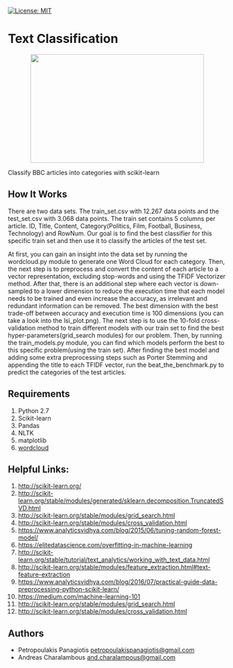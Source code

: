 [![License: MIT](https://img.shields.io/badge/License-MIT-yellow.svg)](https://opensource.org/licenses/MIT)
# Text Classification
<p align="center">
<img src="https://cdn-images-1.medium.com/max/640/1*ljCBykAJUnvaZcuPYwm4_A.png" width="400" height="250"> <br />
</p>

Classify BBC articles into categories with scikit-learn

## How It Works
There are two data sets. The train_set.csv with 12.267 data points and the test_set.csv with 3.068 data points. The train set contains 5 columns per article. ID, Title, Content, Category(Politics, Film, Football, Business, Technology) and RowNum. Our goal is to find the best classifier for this specific train set and then use it to classify the articles of the test set. 

At first, you can gain an insight into the data set by running the wordcloud.py module to generate one Word Cloud for each category. Then, the next step is to preprocess and convert the content of each article to a vector representation, excluding stop-words and using the TFIDF Vectorizer method. After that, there is an additional step where each vector is down-sampled to a lower dimension to reduce the execution time that each model needs to be trained and even increase the accuracy, as irrelevant and redundant information can be removed. The best dimension with the best trade-off between accuracy and execution time is 100 dimensions (you can take a look into the lsi_plot.png). The next step is to use the 10-fold cross-validation method to train different models with our train set to find the best hyper-parameters(grid_search modules) for our problem. Then, by running the train_models.py module, you can find which models perform the best to this specific problem(using the train set). After finding the best model and adding some extra preprocessing steps such as Porter Stemming and appending the title to each TFIDF vector, run the beat_the_benchmark.py to predict the categories of the test articles.   

## Requirements
1. Python 2.7
2. Scikit-learn
3. Pandas
4. NLTK
5. matplotlib
6. [wordcloud](https://github.com/amueller/word_cloud)

## Helpful Links: 
1. http://scikit-learn.org/
2. http://scikit-learn.org/stable/modules/generated/sklearn.decomposition.TruncatedSVD.html
3. http://scikit-learn.org/stable/modules/grid_search.html
4. http://scikit-learn.org/stable/modules/cross_validation.html
5. https://www.analyticsvidhya.com/blog/2015/06/tuning-random-forest-model/
6. https://elitedatascience.com/overfitting-in-machine-learning
7. http://scikit-learn.org/stable/tutorial/text_analytics/working_with_text_data.html
8. http://scikit-learn.org/stable/modules/feature_extraction.html#text-feature-extraction
9. https://www.analyticsvidhya.com/blog/2016/07/practical-guide-data-preprocessing-python-scikit-learn/
10. https://medium.com/machine-learning-101
11. http://scikit-learn.org/stable/modules/grid_search.html
12. http://scikit-learn.org/stable/modules/cross_validation.html

## Authors
* Petropoulakis Panagiotis petropoulakispanagiotis@gmail.com
* Andreas Charalambous and.charalampous@gmail.com
